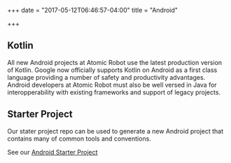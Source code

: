 +++
date = "2017-05-12T06:46:57-04:00"
title = "Android"

+++

## Kotlin

All new Android projects at Atomic Robot use the latest production version of Kotlin. Google now officially supports Kotlin on Android as a first class language providing a number of safety and productivity advantages. Android developers at Atomic Robot must also be well versed in Java for interopperability with existing frameworks and support of legacy projects.

## Starter Project

Our stater project repo can be used to generate a new Android project that contains many of common tools and conventions. 

See our [Android Starter Project](https://github.com/atomicrobot/android-starter-project)

